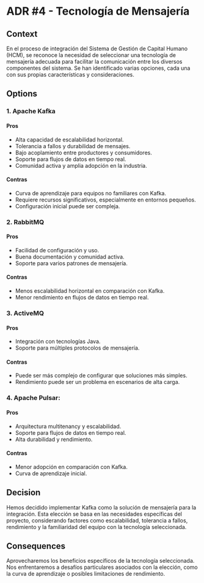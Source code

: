 # ADR #4 - Tecnología de Mensajería

## Context
En el proceso de integración del Sistema de Gestión de Capital Humano (HCM), se reconoce la necesidad de seleccionar una tecnología de mensajería adecuada para facilitar la comunicación entre los diversos componentes del sistema. Se han identificado varias opciones, cada una con sus propias características y consideraciones.

## Options

### 1. Apache Kafka

#### Pros
- Alta capacidad de escalabilidad horizontal.
- Tolerancia a fallos y durabilidad de mensajes.
- Bajo acoplamiento entre productores y consumidores.
- Soporte para flujos de datos en tiempo real.
- Comunidad activa y amplia adopción en la industria.

#### Contras
- Curva de aprendizaje para equipos no familiares con Kafka.
- Requiere recursos significativos, especialmente en entornos pequeños.
- Configuración inicial puede ser compleja.

### 2. RabbitMQ

#### Pros
- Facilidad de configuración y uso.
- Buena documentación y comunidad activa.
- Soporte para varios patrones de mensajería.

#### Contras
- Menos escalabilidad horizontal en comparación con Kafka.
- Menor rendimiento en flujos de datos en tiempo real.

### 3. ActiveMQ

#### Pros
- Integración con tecnologías Java.
- Soporte para múltiples protocolos de mensajería.

#### Contras
- Puede ser más complejo de configurar que soluciones más simples.
- Rendimiento puede ser un problema en escenarios de alta carga.

### 4. Apache Pulsar:

#### Pros
- Arquitectura multitenancy y escalabilidad.
- Soporte para flujos de datos en tiempo real.
- Alta durabilidad y rendimiento.

#### Contras
- Menor adopción en comparación con Kafka.
- Curva de aprendizaje inicial.

## Decision
Hemos decidido implementar Kafka como la solución de mensajería para la integración. Esta elección se basa en las necesidades específicas del proyecto, considerando factores como escalabilidad, tolerancia a fallos, rendimiento y la familiaridad del equipo con la tecnología seleccionada.

## Consequences
Aprovecharemos los beneficios específicos de la tecnología seleccionada.
Nos enfrentaremos a desafíos particulares asociados con la elección, como la curva de aprendizaje o posibles limitaciones de rendimiento.